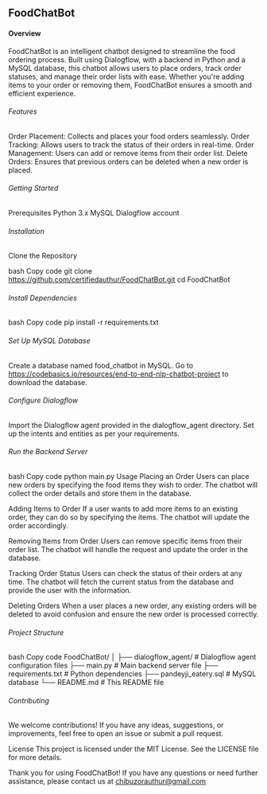 ## FoodChatBot

#### Overview
FoodChatBot is an intelligent chatbot designed to streamline the food ordering process. Built using Dialogflow, with a backend in Python and a MySQL database, this chatbot allows users to place orders, track order statuses, and manage their order lists with ease. Whether you're adding items to your order or removing them, FoodChatBot ensures a smooth and efficient experience.

###### Features
Order Placement: Collects and places your food orders seamlessly.
Order Tracking: Allows users to track the status of their orders in real-time.
Order Management: Users can add or remove items from their order list.
Delete Orders: Ensures that previous orders can be deleted when a new order is placed.

###### Getting Started
Prerequisites
Python 3.x
MySQL
Dialogflow account

###### Installation
Clone the Repository

bash
Copy code
git clone https://github.com/certifiedauthur/FoodChatBot.git
cd FoodChatBot

###### Install Dependencies

bash
Copy code
pip install -r requirements.txt

###### Set Up MySQL Database

Create a database named food_chatbot in MySQL.
Go to https://codebasics.io/resources/end-to-end-nlp-chatbot-project to download the database.

###### Configure Dialogflow

Import the Dialogflow agent provided in the dialogflow_agent directory.
Set up the intents and entities as per your requirements.

###### Run the Backend Server

bash
Copy code
python main.py
Usage
Placing an Order
Users can place new orders by specifying the food items they wish to order. The chatbot will collect the order details and store them in the database.

Adding Items to Order
If a user wants to add more items to an existing order, they can do so by specifying the items. The chatbot will update the order accordingly.

Removing Items from Order
Users can remove specific items from their order list. The chatbot will handle the request and update the order in the database.

Tracking Order Status
Users can check the status of their orders at any time. The chatbot will fetch the current status from the database and provide the user with the information.

Deleting Orders
When a user places a new order, any existing orders will be deleted to avoid confusion and ensure the new order is processed correctly.

###### Project Structure
bash
Copy code
FoodChatBot/
│
├── dialogflow_agent/         # Dialogflow agent configuration files
├── main.py                   # Main backend server file
├── requirements.txt          # Python dependencies
├── pandeyji_eatery.sql       # MySQL database
└── README.md                 # This README file

###### Contributing
We welcome contributions! If you have any ideas, suggestions, or improvements, feel free to open an issue or submit a pull request.

License
This project is licensed under the MIT License. See the LICENSE file for more details.

Thank you for using FoodChatBot! If you have any questions or need further assistance, please contact us at chibuzorauthur@gmail.com
